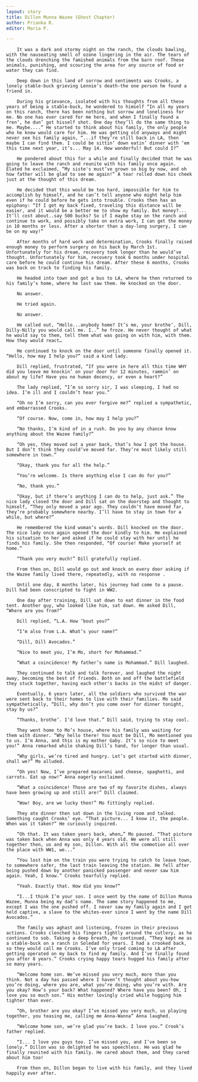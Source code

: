 ```yaml
---
layout: story
title: Dillon Munna Wazee (Ghost Chapter)
author: Prianka R.
editor: Maria P.

---
```

        It was a dark and stormy night on the ranch, the clouds bawling, with the nauseating smell of ozone lingering in the air. The tears of the clouds drenching the famished animals from the barn roof. These animals, punishing, and scouring the area for any source of food or water they can find.
    
    	Deep down in this land of sorrow and sentiments was Crooks, a lonely stable-buck grieving Lennie’s death-the one person he found a friend in.
    
    	During his grievance, isolated with his thoughts from all these years of being a stable-buck, he wondered to himself “In all my years on this ranch, there has been nothing but sorrow and loneliness for me. No one has ever cared for me here, and when I finally found a fren’, he dun’ got hisself shot. One day they’ll do the same thing to me. Maybe....” He started to think about his family, the only people who he knew would care for him. He was getting old anyways and might never see his family again, “...if they’re still back in LA, then maybe I can find them. I could be sittin’ down eatin’ dinner with ‘em this time next year, it’s... May 14. How wonderful! But could I?”
    
    	He pondered about this for a while and finally decided that he was going to leave the ranch and reunite with his family once again. Elated he exclaimed, “My siste's must’ve grown so big by now, and oh how father will be glad to see me again!” A tear rolled down his cheek just at the thought of this dream.
    
    	He decided that this would be too hard, impossible for him to accomplish by himself, and he can’t tell anyone who might help him even if he could before he gets into trouble. Crooks then has an epiphany: “If I get my back fixed, traveling this distance will be easier, and it would be a better me to show my family. But money?... It’ll cost about..say 500 bucks? So if I maybe stay on the ranch and continue to work, and possibly take on extra work, I can get the money in 10 months or less. After a shorter than a day-long surgery, I can be on my way!”
    
    	After months of hard work and determination, Crooks finally raised enough money to perform surgery on his back by March 1st. Unfortunately for his dream, recovery took longer than he would’ve thought. Unfortunately for him, recovery took 6 months under hospital care before he could continue his dream. After these 6 months, Crooks was back on track to finding his family.
    
    	He headed into town and got a bus to LA, where he then returned to his family’s home, where he last saw them. He knocked on the door.
    
    	No answer.
    
    	He tried again.
    
    	No answer.
    
    	He called out, “Hello...anybody home? It’s me, your brothe’, Dill, Dilly-Nilly you would call me. I..” he froze. He never thought of what he would say to them, tell them what was going on with him, with them. How they would react…
    
    	He continued to knock on the door until someone finally opened it. “Hello, how may I help you?” said a kind lady.
    
    	Dill replied, frustrated, “If you were in here all this time WHY did you leave me knockin’ on your door for 12 minutes, rammin’ on about my life? Have you no human decency, or even a heart?”
    
    	The lady replied, “I’m so sorry sir, I was sleeping, I had no idea. I’m ill and I couldn’t hear you.”
    
    	“Oh no I’m sorry, can you ever forgive me?” replied a sympathetic, and embarrassed Crooks.
    
    	“Of course. Now, come in, how may I help you?”
    
    	“No thanks, I’m kind of in a rush. Do you by any chance know anything about the Wazee family?”
    
    	“Oh yes, they moved out a year back, that’s how I got the house. But I don’t think they could’ve moved far. They’re most likely still somewhere in town.”
    
    	“Okay, thank you for all the help.”
    
    	“You’re welcome. Is there anything else I can do for you?”
    
    	“No, thank you.”
    
    	“Okay, but if there’s anything I can do to help, just ask.” The nice lady closed the door and Dill sat on the doorstep and thought to himself, “They only moved a year ago. They couldn’t have moved far, they’re probably somewhere nearby. I’ll have to stay in town for a while, but where?”
    
    	He remembered the kind woman’s words. Dill knocked on the door. The nice lady once again opened the door kindly to him. He explained his situation to her and asked if he could stay with her until he finds his family. She then responded, “Of course! Make yourself at home.”
    
    	“Thank you very much!” Dill gratefully replied.
    
    	From then on, Dill would go out and knock on every door asking if the Wazee family lived there, repeatedly, with no response .
    
    	Until one day, 8 months later, his journey had come to a pause. Dill had been conscripted to fight in WW2.
    
    	One day after training, Dill sat down to eat dinner in the food tent. Another guy, who looked like him, sat down. He asked Dill, “Where are you from?”
    
    	Dill replied, “L.A. How ‘bout you?”
    
    	“I’m also from L.A. What’s your name?”
    
    	“Dill, Dill Avocados.”
    
    	“Nice to meet you, I’m Mo, short for Mohammad.”
    
    	“What a coincidence! My father’s name is Mohammad.” Dill laughed.
    
    	They continued to talk and talk forever, and laughed the night away, becoming the best of friends. Both on and off the battlefield they stuck together, having each other's backs in the midst of danger.
    
    	Eventually, 6 years later, all the soldiers who survived the war were sent back to their homes to live with their families. Mo said sympathetically, “Dill, why don’t you come over for dinner tonight, stay by us?”
    
    	“Thanks, brothe’. I’d love that.” Dill said, trying to stay cool.
    
    	They went home to Mo’s house, where his family was waiting for them with dinner. “Why hello there! You must be Dill, Mo mentioned you to us. I’m Anna, and this is my mother Gaby. It’s so nice to meet you!” Anna remarked while shaking Dill’s hand, for longer than usual.
    
    	“Why girls, we’re tired and hungry. Let’s get started with dinner, shall we?” Mo alluded.
    
    	“Oh yes! Now, I’ve prepared macaroni and cheese, spaghetti, and carrots. Eat up now!” Anna eagerly exclaimed.
    
    	“What a coincidence! Those are two of my favorite dishes, always have been growing up and still are!” Dill claimed.
    
    	“Wow! Boy, are we lucky then!” Mo fittingly replied.
    
    	They ate dinner then sat down in the living room and talked. Something caught Crooks’ eye. “That picture... I know it, the people. When was it taken?” He curiously inquired.
    
    	“Oh that. It was taken years back, when…” Mo paused. “That picture was taken back when Anna was only 4 years old. We were all still together then, us and my son, Dillon. With all the commotion all over the place with WW1, we...”
    
    	“You lost him on the train you were trying to catch to leave town, to somewhere safer, the last train leaving the station. He fell after being pushed down by another panicked passenger and never saw him again. Yeah, I know.” Crooks tearfully replied.
    
    	“Yeah. Exactly that. How did you know?”
    
    	“I...I think I’m your son. I once went by the name of Dillon Munna Wazee, Munna being my dad’s name. The same story happened to me, except I was the one pushed off. I never saw my family again and I got held captive, a slave to the whites-ever since I went by the name Dill Avocados.”
    
    	The family was aghast and listening, frozen in their previous actions. Crooks clenched his fingers tightly around the cutlery, as he continued to sob. Taking a deep breath, he continued, “They kept me as a stable-buck on a ranch in Soledad for years. I had a crooked back, so they would call me Crooks. I’ve only tried coming to LA after getting operated on my back to find my family. And I’ve finally found you after 8 years.” Crooks crying happy tears hugged his family after so many years.
    
    	“Welcome home son. We’ve missed you very much, more than you think. Not a day has passed where I haven’t thought about you-how you’re doing, where you are, what you’re doing, who you’re with. Are you okay? How’s your back? What happened? Where have you been? Oh, I love you so much son.” His mother lovingly cried while hugging him tighter than ever.
    
    	“Oh, brother are you okay? I’ve missed you very much, us playing together, you teasing me, calling me Anna-Wanna” Anna laughed.
    
    	“Welcome home son, we’re glad you’re back. I love you.” Crook’s father replied.
    
    	“I... I love you guys too. I’ve missed you, and I’ve been so lonely.” Dillon was so delighted he was speechless. He was glad he finally reunited with his family. He cared about them, and they cared about him too!
    
    	From then on, Dillon began to live with his family, and they lived happily ever after.